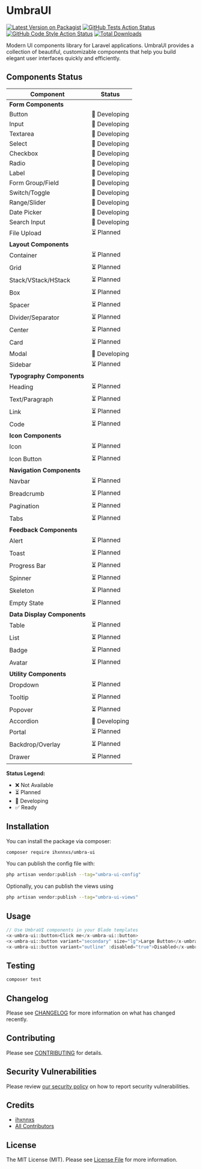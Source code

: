 # UmbraUI

[![Latest Version on Packagist](https://img.shields.io/packagist/v/ihxnnxs/umbra-ui.svg?style=flat-square)](https://packagist.org/packages/ihxnnxs/umbra-ui)
[![GitHub Tests Action Status](https://img.shields.io/github/actions/workflow/status/ihxnnxs/UmbraUI/run-tests.yml?branch=main&label=tests&style=flat-square)](https://github.com/ihxnnxs/UmbraUI/actions?query=workflow%3Arun-tests+branch%3Amain)
[![GitHub Code Style Action Status](https://img.shields.io/github/actions/workflow/status/ihxnnxs/UmbraUI/fix-php-code-style-issues.yml?branch=main&label=code%20style&style=flat-square)](https://github.com/ihxnnxs/UmbraUI/actions?query=workflow%3A"Fix+PHP+code+style+issues"+branch%3Amain)
[![Total Downloads](https://img.shields.io/packagist/dt/ihxnnxs/umbra-ui.svg?style=flat-square)](https://packagist.org/packages/ihxnnxs/umbra-ui)

Modern UI components library for Laravel applications. UmbraUI provides a collection of beautiful, customizable
components that help you build elegant user interfaces quickly and efficiently.

## Components Status

| Component                   | Status        |
|-----------------------------|---------------|
| **Form Components**         |               |
| Button                      | 🔨 Developing |
| Input                       | 🔨 Developing |
| Textarea                    | 🔨 Developing |
| Select                      | 🔨 Developing |
| Checkbox                    | 🔨 Developing |
| Radio                       | 🔨 Developing |
| Label                       | 🔨 Developing |
| Form Group/Field            | 🔨 Developing |
| Switch/Toggle               | 🔨 Developing |
| Range/Slider                | 🔨 Developing |
| Date Picker                 | 🔨 Developing |
| Search Input                | 🔨 Developing |
| File Upload                 | ⏳ Planned     |
| **Layout Components**       |               |
| Container                   | ⏳ Planned     |
| Grid                        | ⏳ Planned     |
| Stack/VStack/HStack         | ⏳ Planned     |
| Box                         | ⏳ Planned     |
| Spacer                      | ⏳ Planned     |
| Divider/Separator           | ⏳ Planned     |
| Center                      | ⏳ Planned     |
| Card                        | ⏳ Planned     |
| Modal                       | 🔨 Developing |
| Sidebar                     | ⏳ Planned     |
| **Typography Components**   |               |
| Heading                     | ⏳ Planned     |
| Text/Paragraph              | ⏳ Planned     |
| Link                        | ⏳ Planned     |
| Code                        | ⏳ Planned     |
| **Icon Components**         |               |
| Icon                        | ⏳ Planned     |
| Icon Button                 | ⏳ Planned     |
| **Navigation Components**   |               |
| Navbar                      | ⏳ Planned     |
| Breadcrumb                  | ⏳ Planned     |
| Pagination                  | ⏳ Planned     |
| Tabs                        | ⏳ Planned     |
| **Feedback Components**     |               |
| Alert                       | ⏳ Planned     |
| Toast                       | ⏳ Planned     |
| Progress Bar                | ⏳ Planned     |
| Spinner                     | ⏳ Planned     |
| Skeleton                    | ⏳ Planned     |
| Empty State                 | ⏳ Planned     |
| **Data Display Components** |               |
| Table                       | ⏳ Planned     |
| List                        | ⏳ Planned     |
| Badge                       | ⏳ Planned     |
| Avatar                      | ⏳ Planned     |
| **Utility Components**      |               |
| Dropdown                    | ⏳ Planned     |
| Tooltip                     | ⏳ Planned     |
| Popover                     | ⏳ Planned     |
| Accordion                   | 🔨 Developing |
| Portal                      | ⏳ Planned     |
| Backdrop/Overlay            | ⏳ Planned     |
| Drawer                      | ⏳ Planned     |

**Status Legend:**

- ❌ Not Available
- ⏳ Planned
- 🔨 Developing
- ✅ Ready

## Installation

You can install the package via composer:

```bash
composer require ihxnnxs/umbra-ui
```

You can publish the config file with:

```bash
php artisan vendor:publish --tag="umbra-ui-config"
```

Optionally, you can publish the views using

```bash
php artisan vendor:publish --tag="umbra-ui-views"
```

## Usage

```php
// Use UmbraUI components in your Blade templates
<x-umbra-ui::button>Click me</x-umbra-ui::button>
<x-umbra-ui::button variant="secondary" size="lg">Large Button</x-umbra-ui::button>
<x-umbra-ui::button variant="outline" :disabled="true">Disabled</x-umbra-ui::button>
```

## Testing

```bash
composer test
```

## Changelog

Please see [CHANGELOG](CHANGELOG.md) for more information on what has changed recently.

## Contributing

Please see [CONTRIBUTING](CONTRIBUTING.md) for details.

## Security Vulnerabilities

Please review [our security policy](../../security/policy) on how to report security vulnerabilities.

## Credits

- [ihxnnxs](https://github.com/ihxnnxs)
- [All Contributors](../../contributors)

## License

The MIT License (MIT). Please see [License File](LICENSE.md) for more information.

